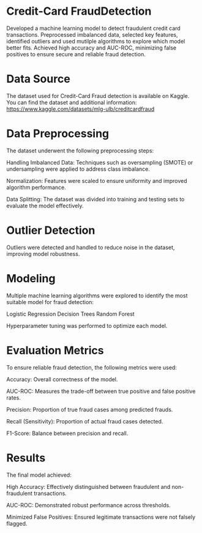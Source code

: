 # Credit-Card FraudDetection
Developed a machine learning model to detect fraudulent credit card transactions. Preprocessed imbalanced data, selected key features, identified outliers and used mutilple algorithms to explore which model better fits. Achieved high accuracy and AUC-ROC, minimizing false positives to ensure secure and reliable fraud detection.
# Data Source
The dataset used for Credit-Card Fraud detection is available on Kaggle. You can find the dataset and additional information: https://www.kaggle.com/datasets/mlg-ulb/creditcardfraud

# Data Preprocessing
The dataset underwent the following preprocessing steps:

Handling Imbalanced Data: Techniques such as oversampling (SMOTE) or undersampling were applied to address class imbalance.

Normalization: Features were scaled to ensure uniformity and improved algorithm performance.

Data Splitting: The dataset was divided into training and testing sets to evaluate the model effectively.

# Outlier Detection
Outliers were detected and handled to reduce noise in the dataset, improving model robustness.

# Modeling
Multiple machine learning algorithms were explored to identify the most suitable model for fraud detection:

Logistic Regression
Decision Trees
Random Forest

Hyperparameter tuning was performed to optimize each model.

# Evaluation Metrics
To ensure reliable fraud detection, the following metrics were used: 

Accuracy: Overall correctness of the model.	

AUC-ROC: Measures the trade-off between true positive and false positive rates.

Precision: Proportion of true fraud cases among predicted frauds.

Recall (Sensitivity): Proportion of actual fraud cases detected.

F1-Score: Balance between precision and recall.

# Results
The final model achieved:

High Accuracy: Effectively distinguished between fraudulent and non-fraudulent transactions.

AUC-ROC: Demonstrated robust performance across thresholds.

Minimized False Positives: Ensured legitimate transactions were not falsely flagged.
